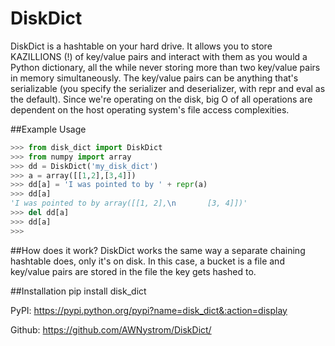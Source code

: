 # DiskDict
DiskDict is a hashtable on your hard drive. It allows you to store KAZILLIONS (!) of key/value pairs and interact with them as you would a Python dictionary, all the while never storing more than two key/value pairs in memory simultaneously. The key/value pairs can be anything that's serializable (you specify the serializer and deserializer, with repr and eval as the default). Since we're operating on the disk, big O of all operations are dependent on the host operating system's file access complexities.

##Example Usage
```python
>>> from disk_dict import DiskDict
>>> from numpy import array
>>> dd = DiskDict('my_disk_dict')
>>> a = array([[1,2],[3,4]])
>>> dd[a] = 'I was pointed to by ' + repr(a)
>>> dd[a]
'I was pointed to by array([[1, 2],\n       [3, 4]])'
>>> del dd[a]
>>> dd[a]
>>>
```

##How does it work?
DiskDict works the same way a separate chaining hashtable does, only it's on disk. In this case, a bucket is a file and key/value pairs are stored in the file the key gets hashed to.

##Installation
pip install disk_dict

PyPI: https://pypi.python.org/pypi?name=disk_dict&:action=display

Github: https://github.com/AWNystrom/DiskDict/
